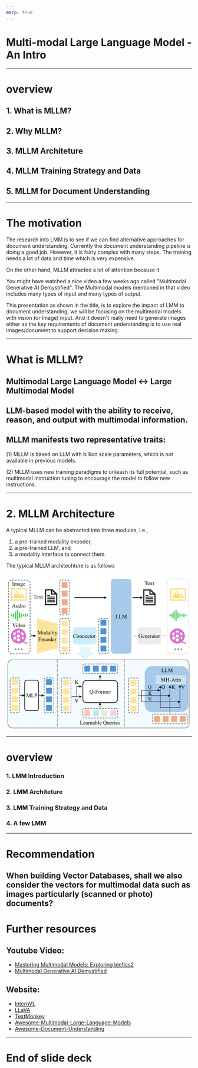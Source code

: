 ```yaml
---
marp: true
---
```



# Multi-modal Large Language Model - An Intro

---
# **overview**

## 1. What is MLLM?

## 2. Why MLLM?

## 3. MLLM Architeture

## 4. MLLM Training Strategy and Data

## 5. MLLM for Document Understanding
---
# The motivation 

The research into LMM is to see if we can find alternative approaches 
for document understanding. Currently the document understanding pipeline 
is doing a good job. However, it is fairly complex with 
many steps. The training needs a lot of data and time which is very expensive.

On the other hand, MLLM attracted a lot of attention because it 

You might have watched a nice video a few weeks ago called "Multimodal Generative AI Demystified". The Multimodal models mentioned in that video includes many types of input and many types of output. 

This presentation as shown in the title, is to explore the impact of LMM to document understanding, we will be focusing on the multimodal models with vision (or Image) input. And it doesn't really need to generate images either as the key requirements of document understanding is to use real images/document to support decision making. 

---

# What is MLLM?

## Multimodal Large Language Model <-> Large Multimodal Model

## LLM-based model with the ability to **receive**, **reason**, and **output** with multimodal information. 

## MLLM manifests two representative traits: 
(1) MLLM is based on LLM with billion scale parameters, which is not available in previous models. 

(2) MLLM uses new training paradigms to unleash its full potential, such as multimodal instruction tuning to encourage the model to follow new instructions. 

---
# 2. MLLM Architecture

A typical MLLM can be abstracted into three modules, i.e., 
 1) a pre-trained modality encoder, 
 2) a pre-trained LLM, and 
 3) a modality interface to connect them. 

The typical MLLM architechture is as follows

![architecture](pictures/architecture.png)

---


# **overview**

### 1. LMM Introduction

### 2. LMM Architeture

### 3. LMM Training Strategy and Data

### 4. A few LMM

---
# Recommendation

When building Vector Databases, shall we also consider the vectors for multimodal data such as images particularly (scanned or photo) documents?
---

# Further resources

## Youtube Video:
* [Mastering Multimodal Models: Exploring Idefics2](https://www.youtube.com/watch?v=DrdlIxOC5ig)
* [Multimodal Generative AI Demystified](https://www.youtube.com/watch?v=8V2cUcuasYQ&t=8s)
## Website:
* [InternVL](https://github.com/OpenGVLab/InternVL)
* [LLaVA](https://github.com/haotian-liu/LLaVA)
* [TextMonkey](https://github.com/Yuliang-Liu/Monkey)
* [Awesome-Multimodal-Large-Language-Models](https://github.com/BradyFU/Awesome-Multimodal-Large-Language-Models)
* [Awesome-Document-Understanding](https://github.com/harrytea/Awesome-Document-Understanding)
---
# End of slide deck
